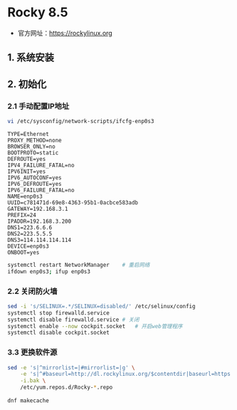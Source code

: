 # Rocky 8.5

- 官方网址：https://rockylinux.org

## 1. 系统安装

## 2. 初始化

### 2.1 手动配置IP地址

```bash
vi /etc/sysconfig/network-scripts/ifcfg-enp0s3
```

```apacheconf
TYPE=Ethernet
PROXY_METHOD=none
BROWSER_ONLY=no
BOOTPROTO=static
DEFROUTE=yes
IPV4_FAILURE_FATAL=no
IPV6INIT=yes
IPV6_AUTOCONF=yes
IPV6_DEFROUTE=yes
IPV6_FAILURE_FATAL=no
NAME=enp0s3
UUID=c781471d-69e8-4363-95b1-0acbce583adb
GATEWAY=192.168.3.1
PREFIX=24
IPADDR=192.168.3.200
DNS1=223.6.6.6
DNS2=223.5.5.5
DNS3=114.114.114.114
DEVICE=enp0s3
ONBOOT=yes
```

```bash
systemctl restart NetworkManager    # 重启网络
ifdown enp0s3; ifup enp0s3
```

### 2.2 关闭防火墙

```bash
sed -i 's/SELINUX=.*/SELINUX=disabled/' /etc/selinux/config
systemctl stop firewalld.service
systemctl disable firewalld.service # 关闭
systemctl enable --now cockpit.socket   # 开启web管理程序
systemctl disable cockpit.socket
```


### 3.3 更换软件源

```bash
sed -e 's|^mirrorlist=|#mirrorlist=|g' \
    -e 's|^#baseurl=http://dl.rockylinux.org/$contentdir|baseurl=https://mirrors.aliyun.com/rockylinux|g' \
    -i.bak \
    /etc/yum.repos.d/Rocky-*.repo
 
dnf makecache
```







